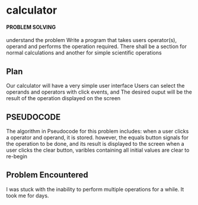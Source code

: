 # calculator

#### PROBLEM SOLVING

understand the problem
Write a program that takes users operator(s), operand and performs the operation required.
There shall be a section for normal calculations and another for simple scientific operations

## Plan

Our calculator will have a very simple user interface
Users can select the operands and operators with click events,
and The desired ouput will be the result of the operation displayed on the screen

## PSEUDOCODE

The algorithm in Pseudocode for this problem includes:
when a user clicks a operator and operand, it is stored. however, the equals button signals for the operation to be done, and its result is displayed to the screen when a user clicks the clear button, varibles containing all initial values are clear to re-begin

## Problem Encountered

I was stuck with the inability to perform multiple operations for a while. It took me for days.
